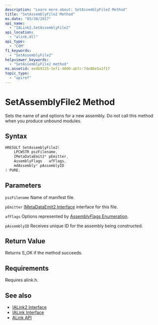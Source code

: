 ```yaml
---
description: "Learn more about: SetAssemblyFile2 Method"
title: "SetAssemblyFile2 Method"
ms.date: "03/30/2017"
api_name:
  - "IALink2.SetAssemblyFile2"
api_location:
  - "alink.dll"
api_type:
  - "COM"
f1_keywords:
  - "SetAssemblyFile2"
helpviewer_keywords:
  - "SetAssemblyFile2 method"
ms.assetid: eedb9125-1ef1-4000-abfc-7de86e5a1f17
topic_type:
  - "apiref"
---
```

# SetAssemblyFile2 Method

Sets the name of and options for a new assembly. Do not call this method when you produce unbound modules.

## Syntax

```cpp
HRESULT SetAssemblyFile2(
    LPCWSTR pszFilename,
    IMetaDataEmit2* pEmitter,
    AssemblyFlags   afFlags,
    mdAssembly* pAssemblyID
) PURE;
```

## Parameters

 `pszFilename`
 Name of manifest file.

 `pEmitter`
 [IMetaDataEmit2 Interface](../../../core/unmanaged-api/metadata/imetadataemit2-interface.md) interface for this file.

 `afFlags`
 Options represented by [AssemblyFlags Enumeration](./assemblyflags-enumeration.md).

 `pAssemblyID`
 Receives unique ID for the assembly being constructed.

## Return Value

 Returns S_OK if the method succeeds.

## Requirements

 Requires alink.h.

## See also

- [IALink2 Interface](ialink2-interface.md)
- [IALink Interface](ialink-interface.md)
- [ALink API](index.md)
